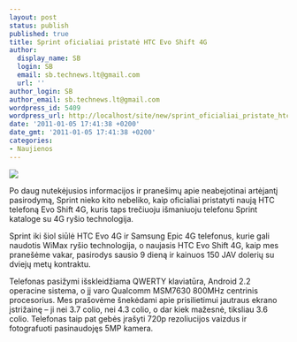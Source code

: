 ```yaml
---
layout: post
status: publish
published: true
title: Sprint oficialiai pristatė HTC Evo Shift 4G
author:
  display_name: SB
  login: SB
  email: sb.technews.lt@gmail.com
  url: ''
author_login: SB
author_email: sb.technews.lt@gmail.com
wordpress_id: 5409
wordpress_url: http://localhost/site/new/sprint_oficialiai_pristate_htc_evo_shift_4g/
date: '2011-01-05 17:41:38 +0200'
date_gmt: '2011-01-05 17:41:38 +0200'
categories:
- Naujienos
---
```

<div class="imgright"><img src="http://technews.lt/upload/EVOShift_Open_QWERTY_Flat_270x346.jpg"  /></div>
<p>Po daug nutekėjusios informacijos ir pranešimų apie neabejotinai artėjantį pasirodymą, Sprint nieko kito nebeliko, kaip oficialiai pristatyti naują HTC telefoną Evo Shift 4G, kuris taps trečiuoju išmaniuoju telefonu Sprint kataloge su 4G ryšio technologija.</p>
<p>Sprint iki šiol siūlė HTC Evo 4G ir Samsung Epic 4G telefonus, kurie gali naudotis WiMax ryšio technologija, o naujasis HTC Evo Shift 4G, kaip mes pranešėme vakar, pasirodys sausio 9 dieną ir kainuos 150 JAV dolerių su dviejų metų kontraktu.</p>
<p>Telefonas pasižymi išskleidžiama QWERTY klaviatūra, Android 2.2 operacine sistema, o jį varo Qualcomm MSM7630 800MHz centrinis procesorius. Mes prašovėme šnekėdami apie prisilietimui jautraus ekrano įstrižainę – ji nei 3.7 colio, nei 4.3 colio, o dar kiek mažesnė, tiksliau 3.6 colio. Telefonas taip pat gebės įrašyti 720p rezoliucijos vaizdus ir fotografuoti pasinaudojęs 5MP kamera.<br /></p>
